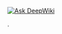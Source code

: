 [![Ask DeepWiki](https://deepwiki.com/badge.svg)](https://deepwiki.com/redaelsayied/GameZone-MVC-Project)


.
